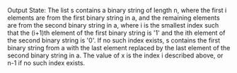 Output State: The list s contains a binary string of length n, where the first i elements are from the first binary string in a, and the remaining elements are from the second binary string in a, where i is the smallest index such that the (i+1)th element of the first binary string is '1' and the ith element of the second binary string is '0'. If no such index exists, s contains the first binary string from a with the last element replaced by the last element of the second binary string in a. The value of x is the index i described above, or n-1 if no such index exists.
